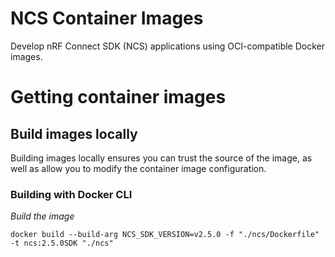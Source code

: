 # NCS Container Images

Develop nRF Connect SDK (NCS) applications using OCI-compatible Docker images.

# Getting container images

## Build images locally

Building images locally ensures you can trust the source of the image, as well as allow you to modify the container image configuration.

### Building with Docker CLI

_Build the image_

```
docker build --build-arg NCS_SDK_VERSION=v2.5.0 -f "./ncs/Dockerfile" -t ncs:2.5.0SDK "./ncs"

```